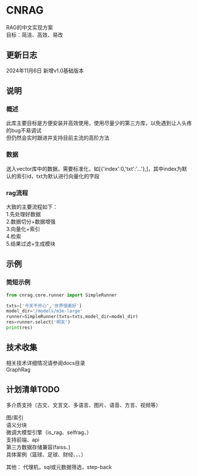 # CNRAG
RAG的中文实现方案  
目标：简洁、高效、易改  


## 更新日志
2024年11月6日 新增v1.0基础版本  


## 说明

### 概述

此库主要目标是方便安装并高效使用，使用尽量少的第三方库，以免遇到让人头疼的bug不易调试  
但仍然会实时跟进并支持目前主流的高阶方法  

### 数据
送入vector库中的数据，需要标准化，如[{'index':0,'txt':'...'},]，其中index为默认的索引id，txt为默认进行向量化的字段  

### rag流程
大致的主要流程如下：  
1.先处理好数据  
2.数据切分+数据增强  
3.向量化+索引  
4.检索  
5.结果过滤+生成模块  


## 示例

### 简短示例
```python
from cnrag.core.runner import SimpleRunner

txts=['今天不开心','世界很美好']
model_dir='/models/m3e-large'
runner=SimpleRunner(txts=txts,model_dir=model_dir)
res=runner.select('明天')
print(res)

```

## 技术收集
相关技术详细情况请参阅docs目录  
GraphRag

## 计划清单TODO
多介质支持（古文、文言文、多语言、图片、语音、方言、视频等）  

图/索引  
语义分块  
微调大模型引擎（is_rag、selfrag、）  
支持前端、api  
第三方数据存储兼容(faiss、)  
具体案例（篮球、足球、财经、、、）

其他：
代理机，sql或元数据筛选，step-back


